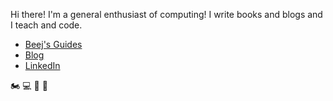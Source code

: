 Hi there! I'm a general enthusiast of computing! I write books and blogs and I teach and code.

* [Beej's Guides](http://beej.us/guide/)
* [Blog](http://beej.us/blog/)
* [LinkedIn](https://www.linkedin.com/in/brianhall/)

:motorcycle: :computer: :space_invader: :goat:
